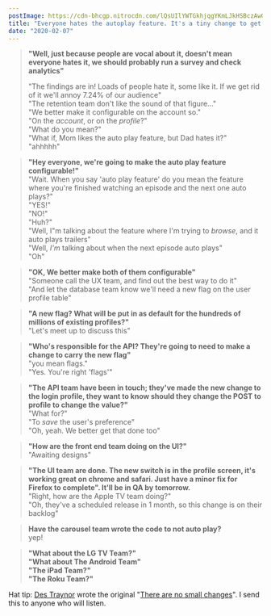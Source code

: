 ```yaml
---
postImage: https://cdn-bhcgp.nitrocdn.com/lQsUIlYWTGkhjqgYKmLJkHSBczAwGDPM/assets/static/optimized/rev-f8d7f54/wp-content/uploads/2020/02/Screenshot-2020-02-11-13.57.08.png.webp
title: "Everyone hates the autoplay feature. It's a tiny change to get rid of it"
date: "2020-02-07"
---
```


> **"Well, just because people are vocal about it, doesn't mean everyone hates it, we should probably run a survey and check analytics"**  
>   
> "The findings are in! Loads of people hate it, some like it. If we get rid of it we'll annoy 7.24% of our audience"  
> "The retention team don't like the sound of that figure..."  
> "We better make it configurable on the account so."  
> "On the _account_, or on the _profile_?"  
> "What do you mean?"  
> "What if, Mom likes the auto play feature, but Dad hates it?"  
> "ahhhhh"

> **"Hey everyone, we're going to make the auto play feature configurable!"**  
> "Wait. When you say 'auto play feature' do you mean the feature where you're finished watching an episode and the next one auto plays?"  
> "YES!"  
> "NO!"  
> "Huh?"  
> "Well, I"m talking about the feature where I'm trying to _browse_, and it auto plays trailers"  
> "Well, _I'm_ talking about when the next episode auto plays"  
> "Oh"  

> **"OK, We better make both of them configurable"**  
> "Someone call the UX team, and find out the best way to do it"  
> "And let the database team know we'll need a new flag on the user profile table"

> **"A new flag? What will be put in as default for the hundreds of millions of existing profiles?"**  
> "Let's meet up to discuss this"  

> **"Who's responsible for the API? They're going to need to make a change to carry the new flag"**  
> "you mean flags."  
> "Yes. You're right 'flags'"

> **"The API team have been in touch; they've made the new change to the login profile, they want to know should they change the POST to profile to change the value?"**  
> "What for?"  
> "To _save_ the user's preference"  
> "Oh, yeah. We better get that done too"  

> **"How are the front end team doing on the UI?"**  
> "Awaiting designs"

> **"The UI team are done. The new switch is in the profile screen, it's working great on chrome and safari. Just have a minor fix for Firefox to complete". It'll be in QA by tomorrow.**  
> "Right, how are the Apple TV team doing?"  
> "Oh, they've a scheduled release in 1 month, so this change is on their backlog"  

> **Have the carousel team wrote the code to not auto play?**  
> yep!

> **"What about the LG TV Team?"  
> "What about The Android Team"  
> "The iPad Team?"  
> "The Roku Team?"**

Hat tip: [Des Traynor](https://twitter.com/destraynor) wrote the original "[There are no small changes](https://www.intercom.com/blog/there-are-no-small-changes/)". I send this to anyone who will listen.
